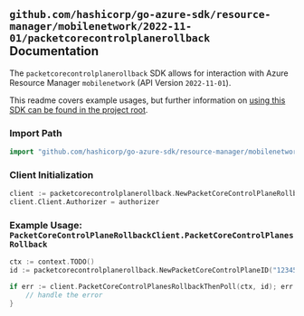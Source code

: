 
## `github.com/hashicorp/go-azure-sdk/resource-manager/mobilenetwork/2022-11-01/packetcorecontrolplanerollback` Documentation

The `packetcorecontrolplanerollback` SDK allows for interaction with Azure Resource Manager `mobilenetwork` (API Version `2022-11-01`).

This readme covers example usages, but further information on [using this SDK can be found in the project root](https://github.com/hashicorp/go-azure-sdk/tree/main/docs).

### Import Path

```go
import "github.com/hashicorp/go-azure-sdk/resource-manager/mobilenetwork/2022-11-01/packetcorecontrolplanerollback"
```


### Client Initialization

```go
client := packetcorecontrolplanerollback.NewPacketCoreControlPlaneRollbackClientWithBaseURI("https://management.azure.com")
client.Client.Authorizer = authorizer
```


### Example Usage: `PacketCoreControlPlaneRollbackClient.PacketCoreControlPlanesRollback`

```go
ctx := context.TODO()
id := packetcorecontrolplanerollback.NewPacketCoreControlPlaneID("12345678-1234-9876-4563-123456789012", "example-resource-group", "packetCoreControlPlaneValue")

if err := client.PacketCoreControlPlanesRollbackThenPoll(ctx, id); err != nil {
	// handle the error
}
```
